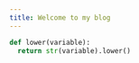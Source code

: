 ```yaml
---
title: Welcome to my blog
---
```


``` python
def lower(variable):
  return str(variable).lower()
```
